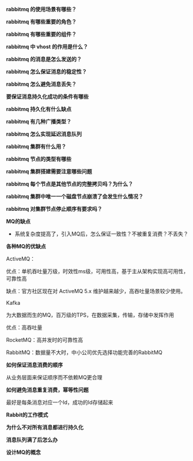 **rabbitmq 的使用场景有哪些？**

**rabbitmq 有哪些重要的角色？**

**rabbitmq 有哪些重要的组件？**

**rabbitmq 中 vhost 的作用是什么？**

**rabbitmq 的消息是怎么发送的？**

**rabbitmq 怎么保证消息的稳定性？**

**rabbitmq 怎么避免消息丢失？**

**要保证消息持久化成功的条件有哪些**

**rabbitmq 持久化有什么缺点**

**rabbitmq 有几种广播类型？**

**rabbitmq 怎么实现延迟消息队列**

**rabbitmq 集群有什么用？**

**rabbitmq 节点的类型有哪些**

**rabbitmq 集群搭建需要注意哪些问题**

**rabbitmq 每个节点是其他节点的完整拷贝吗？为什么？**

**rabbitmq 集群中唯一一个磁盘节点崩溃了会发生什么情况？**

**rabbitmq 对集群节点停止顺序有要求吗？**



**MQ的缺点**

* 系统复杂度提高了，引入MQ后，怎么保证一致性？不被重复消费？不丢失？



**各种MQ的优缺点**

ActiveMQ：

优点：单机吞吐量万级，时效性ms级，可用性高，基于主从架构实现高可用性，可靠性高

缺点：官方社区现在对 ActiveMQ 5.x 维护越来越少，高吞吐量场景较少使用。

Kafka

为大数据而生的MQ，百万级的TPS，在数据采集，传输，存储中发挥作用

优点：高吞吐量

RocketMQ：高并发时的可靠性高

RabbitMQ：数据量不大时，中小公司优先选择功能完善的RabbitMQ



**如何保证消息消费的顺序**

从业务层面来保证顺序而不依赖MQ更合理



**如何避免消息重复消费，幂等性问题**

最好是每条消息对应一个Id，成功的Id存储起来



**Rabbit的工作模式**



**为什么不对所有消息都进行持久化**



**消息队列满了后怎么办**



**设计MQ的概念**





